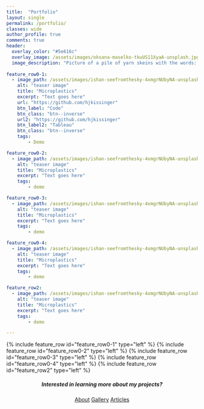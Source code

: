 ```yaml
---
title:  "Portfolio"
layout: single
permalink: /portfolio/
classes: wide
author_profile: true
comments: true
header:
  overlay_color: "#5e616c"
  overlay_image: /assets/images/oksana-maselko-tkuUS11XyaA-unsplash.jpg
  image_description: "Picture of a pile of yarn skeins with the words: Portfolio."
  
feature_row0-1:
  - image_path: /assets/images/ishan-seefromthesky-4xmgrNUbyNA-unsplash_teaser.jpg
    alt: "teaser image"
    title: "Microplastics"
    excerpt: "Text goes here"
    url: "https://github.com/hjkissinger"
    btn_label: "Code"
    btn_class: "btn--inverse"
    url2: "https://github.com/hjkissinger"
    btn_label2: "Tableau"
    btn_class: "btn--inverse"    
    tags:
        - Demo

feature_row0-2:
  - image_path: /assets/images/ishan-seefromthesky-4xmgrNUbyNA-unsplash_teaser.jpg
    alt: "teaser image"
    title: "Microplastics"
    excerpt: "Text goes here"
    tags:
        - demo

feature_row0-3:
  - image_path: /assets/images/ishan-seefromthesky-4xmgrNUbyNA-unsplash_teaser.jpg
    alt: "teaser image"
    title: "Microplastics"
    excerpt: "Text goes here"
    tags:
        - demo

feature_row0-4:
  - image_path: /assets/images/ishan-seefromthesky-4xmgrNUbyNA-unsplash_teaser.jpg
    alt: "teaser image"
    title: "Microplastics"
    excerpt: "Text goes here"
    tags:
        - demo

feature_row2:
  - image_path: /assets/images/ishan-seefromthesky-4xmgrNUbyNA-unsplash_teaser.jpg
    alt: "teaser image"
    title: "Microplastics"
    excerpt: "Text goes here"
    tags:
        - demo

---
```



{% include feature_row id="feature_row0-1" type="left" %}
<a name="Microplastics"></a>
{% include feature_row id="feature_row0-2" type="left" %}
<a name="Microplastics"></a>
{% include feature_row id="feature_row0-3" type="left" %}
<a name="Microplastics"></a>
{% include feature_row id="feature_row0-4" type="left" %}
<a name="Microplastics"></a>
<a name="Microplastics"></a>
{% include feature_row id="feature_row2" type="left" %}

<h5 style="text-align: center;">Interested in learning more about my projects?</h5>
<center><a href="https://hjkissinger.github.io/about/" class="btn btn--inverse .btn--x-large">About</a>
<a href="https://hjkissinger.github.io/gallery/" class="btn btn--inverse .btn--x-large" >Gallery</a>
<a href="https://hjkissinger.github.io/articles" class="btn btn--inverse .btn--x-large">Articles</a></center>

